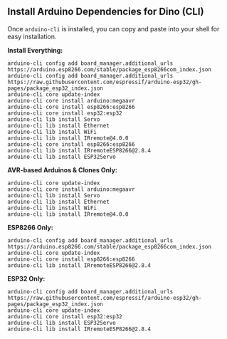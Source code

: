 ## Install Arduino Dependencies for Dino (CLI)

Once `arduino-cli` is installed, you can copy and paste into your shell for easy installation.

**Install Everything:**
````shell
arduino-cli config add board_manager.additional_urls https://arduino.esp8266.com/stable/package_esp8266com_index.json
arduino-cli config add board_manager.additional_urls https://raw.githubusercontent.com/espressif/arduino-esp32/gh-pages/package_esp32_index.json
arduino-cli core update-index
arduino-cli core install arduino:megaavr
arduino-cli core install esp8266:esp8266
arduino-cli core install esp32:esp32
arduino-cli lib install Servo
arduino-cli lib install Ethernet
arduino-cli lib install WiFi
arduino-cli lib install IRremote@4.0.0
arduino-cli core install esp8266:esp8266
arduino-cli lib install IRremoteESP8266@2.8.4
arduino-cli lib install ESP32Servo
````

**AVR-based Arduinos & Clones Only:**
````shell
arduino-cli core update-index
arduino-cli core install arduino:megaavr
arduino-cli lib install Servo
arduino-cli lib install Ethernet
arduino-cli lib install WiFi
arduino-cli lib install IRremote@4.0.0
````

**ESP8266 Only:**
````shell
arduino-cli config add board_manager.additional_urls https://arduino.esp8266.com/stable/package_esp8266com_index.json
arduino-cli core update-index
arduino-cli core install esp8266:esp8266
arduino-cli lib install IRremoteESP8266@2.8.4
````

**ESP32 Only:**
````shell
arduino-cli config add board_manager.additional_urls https://raw.githubusercontent.com/espressif/arduino-esp32/gh-pages/package_esp32_index.json
arduino-cli core update-index
arduino-cli core install esp32:esp32
arduino-cli lib install ESP32Servo
arduino-cli lib install IRremoteESP8266@2.8.4
````
